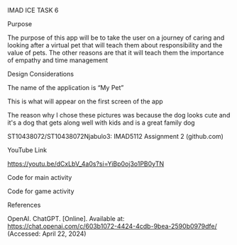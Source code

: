 IMAD ICE TASK 6 

 

Purpose  

The purpose of this app will be to take the user on a journey of caring and looking after a virtual pet that will teach them about responsibility and the value of pets. The other reasons are that it will teach them the importance of empathy and time management  

Design Considerations  

The name of the application is “My Pet”  

 This is what will appear on the first screen of the app  

              

 

 

 

The reason why I chose these pictures was because the dog looks cute and it's a dog that gets along well with kids and is a great family dog  

ST10438072/ST10438072Njabulo3: IMAD5112 Assignment 2 (github.com) 

 

 

YouTube Link  

https://youtu.be/dCxLbV_4a0s?si=YiBp0oj3o1PB0yTN 

 

 

 



 

 

 Code for main activity  

Code for game activity 

 

References  

OpenAI. ChatGPT. [Online]. Available at: https://chat.openai.com/c/603b1072-4424-4cdb-9bea-2590b0979dfe/ (Accessed: April 22, 2024) 

 

 
 
